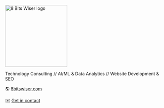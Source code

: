 <img src="https://8bitswiser.com/8-bits-wiser.svg" alt="8 Bits Wiser logo" width="200"/>


Technology Consulting // AI/ML & Data Analytics // Website Development & SEO


🌎 [8bitswiser.com](https://8bitswiser.com/)

✉️ [Get in contact](mailto:contact@8bitswiser.com)
